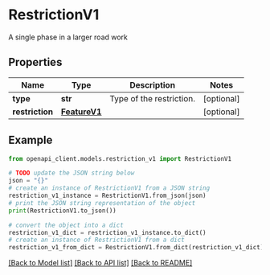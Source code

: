 # RestrictionV1

A single phase in a larger road work

## Properties

Name | Type | Description | Notes
------------ | ------------- | ------------- | -------------
**type** | **str** | Type of the restriction. | [optional] 
**restriction** | [**FeatureV1**](FeatureV1.md) |  | [optional] 

## Example

```python
from openapi_client.models.restriction_v1 import RestrictionV1

# TODO update the JSON string below
json = "{}"
# create an instance of RestrictionV1 from a JSON string
restriction_v1_instance = RestrictionV1.from_json(json)
# print the JSON string representation of the object
print(RestrictionV1.to_json())

# convert the object into a dict
restriction_v1_dict = restriction_v1_instance.to_dict()
# create an instance of RestrictionV1 from a dict
restriction_v1_from_dict = RestrictionV1.from_dict(restriction_v1_dict)
```
[[Back to Model list]](../README.md#documentation-for-models) [[Back to API list]](../README.md#documentation-for-api-endpoints) [[Back to README]](../README.md)



